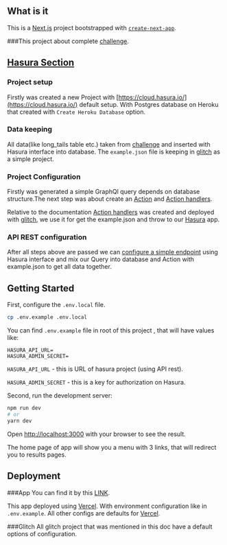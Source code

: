 ## What is it

This is a [Next.js](https://nextjs.org/) project bootstrapped with [`create-next-app`](https://github.com/vercel/next.js/tree/canary/packages/create-next-app).

###This project about complete [challenge](https://gist.github.com/istarkov/2fd23c75bba220571cf4bb03246c5c05).

## [Hasura Section](https://hasura.io/)

### Project setup

Firstly was created a new Project with [https://cloud.hasura.io/](https://cloud.hasura.io/) default setup.
With Postgres database on Heroku that created with `Create Heroku Database` option.

### Data keeping 

All data(like long_tails table etc.) taken from [challenge](https://gist.github.com/istarkov/2fd23c75bba220571cf4bb03246c5c05) and inserted with Hasura interface into database.
The `example.json` file is keeping in [glitch](https://glitch.com/) as a simple project.

### Project Configuration

Firstly was generated a simple GraphQl query depends on database structure.The next step was about create an [Action](https://hasura.io/docs/latest/graphql/core/actions/index.html) and [Action handlers](https://hasura.io/docs/latest/graphql/core/actions/action-handlers.html).

Relative to the documentation [Action handlers](https://hasura.io/docs/latest/graphql/core/actions/action-handlers.html) was created and deployed with [glitch](https://glitch.com/), we use it for get the example.json and throw to our [Hasura]() app.

### API REST configuration

After all steps above are passed we can [configure a simple endpoint](https://hasura.io/docs/latest/graphql/core/api-reference/restified.html) using Hasura interface and mix our Query into database and Action with example.json to get all data together.

## Getting Started

First, configure the `.env.local` file.
```bash
cp .env.example .env.local
```
You can find `.env.example` file in root of this project , that will have values like: 

```
HASURA_API_URL=
HASURA_ADMIN_SECRET=
```

`HASURA_API_URL` - this is URL of hasura project (using API rest).

`HASURA_ADMIN_SECRET` - this is a key for authorization on Hasura.

Second, run the development server:

```bash
npm run dev
# or
yarn dev
```

Open [http://localhost:3000](http://localhost:3000) with your browser to see the result.

The home page of app will show you a menu with 3 links, that will redirect you to results pages.

## Deployment

###App
You can find it by this [LINK](https://challenge-five-gamma.vercel.app/). 

This app deployed using [Vercel](https://vercel.com/).
With environment configuration like in `.env.example`.
All other configs are defaults for [Vercel](https://vercel.com/).

###Glitch
All glitch project that was mentioned in this doc have a default options of configuration.

